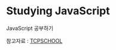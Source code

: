 # Studying JavaScript

JavaScript 공부하기

참고자료 : [TCPSCHOOL](http://www.tcpschool.com/javascript/intro)